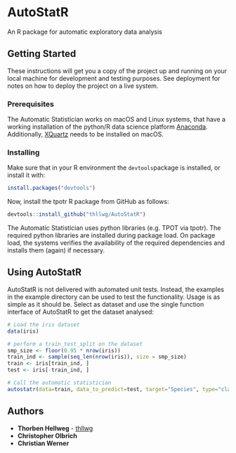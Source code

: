 # AutoStatR
An R package for automatic exploratory data analysis

## Getting Started

These instructions will get you a copy of the project up and running on your local machine for development and testing purposes. See deployment for notes on how to deploy the project on a live system.

### Prerequisites

The Automatic Statistician works on macOS and Linux systems, that have a working installation of the python/R data science platform [Anaconda](https://www.anaconda.com/distribution/). Additionally, [XQuartz](https://www.xquartz.org/) needs to be installed on macOS.

### Installing

Make sure that in your R environment the `devtools`package is installed, or install it with:
```r
install.packages("devtools")
```
Now, install the tpotr R package from GitHub as follows:
```r
devtools::install_github("thllwg/AutoStatR")
```
The Automatic Statistician uses python libraries (e.g. TPOT via tpotr). The required python libraries are installed during package load. On package load, the systems verifies the availability of the required dependencies and installs them (again) if necessary.

## Using AutoStatR

AutoStatR is not delivered with automated unit tests. Instead, the examples in the example directory can be used to test the functionality. 
Usage is as simple as it should be. Select as dataset and use the single function interface of AutoStatR to get the dataset analysed:
```r
# Load the iris dataset
data(iris)

# perform a train_test_split on the dataset
smp_size <- floor(0.95 * nrow(iris))
train_ind <- sample(seq_len(nrow(iris)), size = smp_size)
train <- iris[train_ind, ]
test <- iris[-train_ind, ]

# Call the automatic statistician 
autostatr(data=train, data_to_predict=test, target="Species", type="classif", title="Iris")
```

## Authors

* **Thorben Hellweg** - [thllwg](https://github.com/thllwg)
* **Christopher Olbrich**  
* **Christian Werner** 

